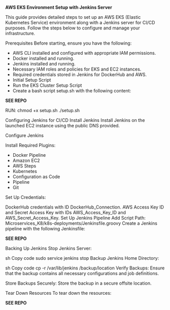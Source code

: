 **AWS EKS Environment Setup with Jenkins Server**

This guide provides detailed steps to set up an AWS EKS (Elastic Kubernetes Service) environment along with a Jenkins server for CI/CD purposes. Follow the steps below to configure and manage your infrastructure.

Prerequisites
Before starting, ensure you have the following:

- AWS CLI installed and configured with appropriate IAM permissions.
- Docker installed and running.
- Jenkins installed and running.
- Necessary IAM roles and policies for EKS and EC2 instances.
- Required credentials stored in Jenkins for DockerHub and AWS.
- Initial Setup Script
- Run the EKS Cluster Setup Script
- Create a bash script setup.sh with the following content:

**SEE REPO**

RUN: chmod +x setup.sh
./setup.sh

Configuring Jenkins for CI/CD
Install Jenkins
Install Jenkins on the launched EC2 instance using the public DNS provided.

Configure Jenkins

Install Required Plugins:

- Docker Pipeline
- Amazon EC2
- AWS Steps
- Kubernetes
- Configuration as Code
- Pipeline
- Git
  
Set Up Credentials:

DockerHub credentials with ID DockerHub_Connection.
AWS Access Key ID and Secret Access Key with IDs AWS_Access_Key_ID and AWS_Secret_Access_Key.
Set Up Jenkins Pipeline
Add Script Path: Microservices_K8/k8s-deployments/Jenkinsfile.groovy
Create a Jenkins pipeline with the following Jenkinsfile:

**SEE REPO**

Backing Up Jenkins
Stop Jenkins Server:

sh
Copy code
sudo service jenkins stop
Backup Jenkins Home Directory:

sh
Copy code
cp -r /var/lib/jenkins /backup/location
Verify Backups:
Ensure that the backup contains all necessary configurations and job definitions.

Store Backups Securely:
Store the backup in a secure offsite location.

Tear Down Resources
To tear down the resources:

**SEE REPO**
